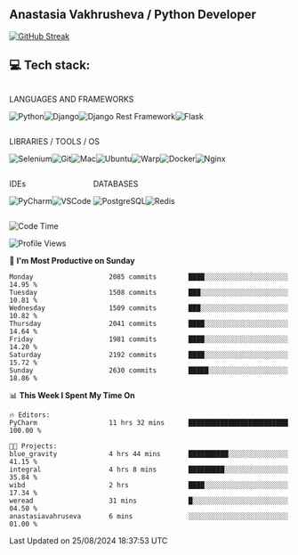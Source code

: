 ## Anastasia Vakhrusheva / Python Developer

<a href="https://git.io/streak-stats"><img src="https://streak-stats.demolab.com?user=KetKode&theme=transparent&mode=weekly" alt="GitHub Streak" /></a>

## **💻 Tech stack:**

<div style="display: inline-block;">

LANGUAGES AND FRAMEWORKS

<img alt="Python" src="https://img.shields.io/badge/Python-FFD43B?style=for-the-badge&logo=python&logoColor=blue" /><img alt="Django" src="https://img.shields.io/badge/Django-092E20?style=for-the-badge&logo=django&logoColor=green" /><img alt="Django Rest Framework" src="https://img.shields.io/badge/django%20rest-ff1709?style=for-the-badge&logo=django&logoColor=white" /><img alt="Flask" src="https://img.shields.io/badge/Flask-000000?style=for-the-badge&logo=flask&logoColor=white" />

</div>

<div style="display: inline-block;">
  
LIBRARIES / TOOLS / OS

<img alt="Selenium" src="https://img.shields.io/badge/Selenium-43B02A?style=for-the-badge&logo=Selenium&logoColor=white" /><img alt="Git" src="https://img.shields.io/badge/GIT-E44C30?style=for-the-badge&logo=git&logoColor=white" /><img alt="Mac" src="https://img.shields.io/badge/mac%20os-000000?style=for-the-badge&logo=apple&logoColor=white" /><img alt="Ubuntu" src="https://img.shields.io/badge/Ubuntu-E95420?style=for-the-badge&logo=ubuntu&logoColor=white" /><img alt="Warp" src="https://img.shields.io/badge/warp-01A4FF?style=for-the-badge&logo=warp&logoColor=white" /><img alt="Docker" src="https://img.shields.io/badge/Docker-2CA5E0?style=for-the-badge&logo=docker&logoColor=white" /><img alt="Nginx" src="https://img.shields.io/badge/Nginx-009639?style=for-the-badge&logo=nginx&logoColor=white" />

</div>

<div style="display: inline-block;">

IDEs

<img alt="PyCharm" src="https://img.shields.io/badge/PyCharm-000000.svg?&style=for-the-badge&logo=PyCharm&logoColor=white" /><img alt="VSCode" src="https://img.shields.io/badge/VSCode-0078D4?style=for-the-badge&logo=visual%20studio%20code&logoColor=white" />

</div>

<div style="display: inline-block;">
  
DATABASES

<img alt="PostgreSQL" src="https://img.shields.io/badge/PostgreSQL-316192?style=for-the-badge&logo=postgresql&logoColor=white" /><img alt="Redis" src="https://img.shields.io/badge/redis-%23DD0031.svg?&style=for-the-badge&logo=redis&logoColor=white" />

</div>
                    
<br/>

<!--START_SECTION:waka-->
![Code Time](http://img.shields.io/badge/Code%20Time-74%20hrs%2055%20mins-blue)

![Profile Views](http://img.shields.io/badge/Profile%20Views-0-blue)

📅 **I'm Most Productive on Sunday** 

```text
Monday                   2085 commits        ████░░░░░░░░░░░░░░░░░░░░░   14.95 % 
Tuesday                  1508 commits        ███░░░░░░░░░░░░░░░░░░░░░░   10.81 % 
Wednesday                1509 commits        ███░░░░░░░░░░░░░░░░░░░░░░   10.82 % 
Thursday                 2041 commits        ████░░░░░░░░░░░░░░░░░░░░░   14.64 % 
Friday                   1981 commits        ████░░░░░░░░░░░░░░░░░░░░░   14.20 % 
Saturday                 2192 commits        ████░░░░░░░░░░░░░░░░░░░░░   15.72 % 
Sunday                   2630 commits        █████░░░░░░░░░░░░░░░░░░░░   18.86 % 
```


📊 **This Week I Spent My Time On** 

```text
🔥 Editors: 
PyCharm                  11 hrs 32 mins      █████████████████████████   100.00 % 

🐱‍💻 Projects: 
blue_gravity             4 hrs 44 mins       ██████████░░░░░░░░░░░░░░░   41.15 % 
integral                 4 hrs 8 mins        █████████░░░░░░░░░░░░░░░░   35.84 % 
wibd                     2 hrs               ████░░░░░░░░░░░░░░░░░░░░░   17.34 % 
weread                   31 mins             █░░░░░░░░░░░░░░░░░░░░░░░░   04.50 % 
anastasiavahruseva       6 mins              ░░░░░░░░░░░░░░░░░░░░░░░░░   01.00 % 
```


 Last Updated on 25/08/2024 18:37:53 UTC
<!--END_SECTION:waka-->

</div>
